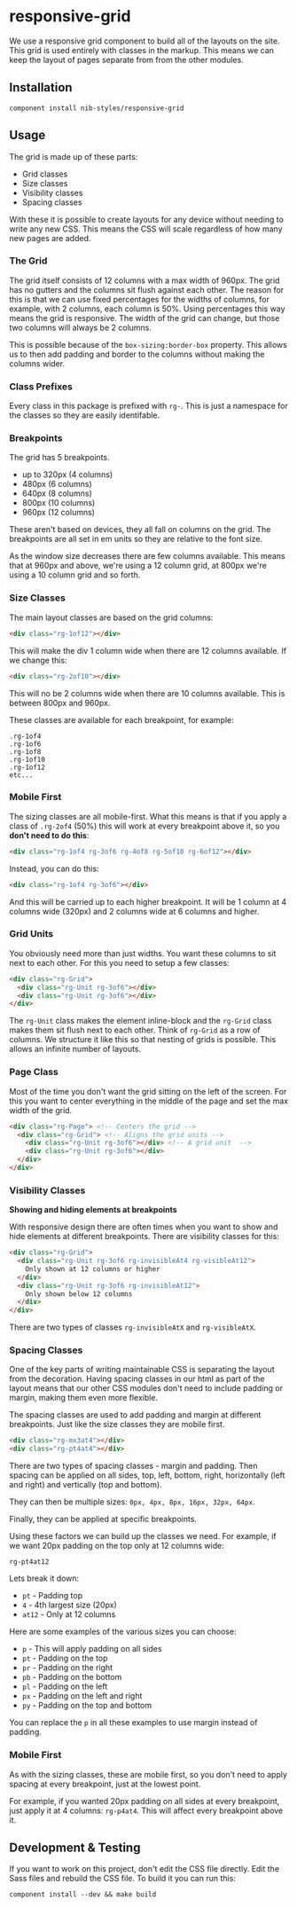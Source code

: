 # responsive-grid


We use a responsive grid component to build all of the layouts on the site. This grid is used entirely with classes in the markup. This means we can keep the layout of pages separate from from the other modules.

## Installation

```
component install nib-styles/responsive-grid
```

## Usage

The grid is made up of these parts:

* Grid classes
* Size classes
* Visibility classes
* Spacing classes

With these it is possible to create layouts for any device without needing to write any new CSS. This means the CSS will scale regardless of how many new pages are added.

### The Grid

The grid itself consists of 12 columns with a max width of 960px. The grid has no gutters and the columns sit flush against each other. The reason for this is that we can use fixed percentages for the widths of columns, for example, with 2 columns, each column is 50%. Using percentages this way means the grid is responsive. The width of the grid can change, but those two columns will always be 2 columns.

This is possible because of the `box-sizing:border-box` property. This allows us to then add padding and border to the columns without making the columns wider. 

### Class Prefixes

Every class in this package is prefixed with `rg-`. This is just a namespace for the classes so they are easily identifable.

### Breakpoints

The grid has 5 breakpoints.

* up to 320px (4 columns)
* 480px (6 columns)
* 640px (8 columns)
* 800px (10 columns)
* 960px (12 columns)

These aren't based on devices, they all fall on columns on the grid. The breakpoints are all set in em units so they are relative to the font size.

As the window size decreases there are few columns available. This means that at 960px and above, we're using a 12 column grid, at 800px we're using a 10 column grid and so forth.

### Size Classes

The main layout classes are based on the grid columns:

```html
<div class="rg-1of12"></div>
```

This will make the div 1 column wide when there are 12 columns available. If we change this:

```html
<div class="rg-2of10"></div>
```

This will no be 2 columns wide when there are 10 columns available. This is between 800px and 960px. 

These classes are available for each breakpoint, for example:

```
.rg-1of4
.rg-1of6
.rg-1of8
.rg-1of10
.rg-1of12
etc...
```

### Mobile First

The sizing classes are all mobile-first. What this means is that if you apply a class of `.rg-2of4` (50%) this will work at every breakpoint above it, so you **don't need to do this**:

```html
<div class="rg-1of4 rg-3of6 rg-4of8 rg-5of10 rg-6of12"></div>
```

Instead, you can do this:

```html
<div class="rg-1of4 rg-3of6"></div>
```

And this will be carried up to each higher breakpoint. It will be 1 column at 4 columns wide (320px) and 2 columns wide at 6 columns and higher.

### Grid Units

You obviously need more than just widths. You want these columns to sit next to each other. For this you need to setup a few classes:

```html
<div class="rg-Grid">
  <div class="rg-Unit rg-3of6"></div>
  <div class="rg-Unit rg-3of6"></div>
</div>
```

The `rg-Unit` class makes the element inline-block and the `rg-Grid` class makes them sit flush next to each other. Think of `rg-Grid` as a row of columns. We structure it like this so that nesting of grids is possible. This allows an infinite number of layouts.

### Page Class

Most of the time you don't want the grid sitting on the left of the screen. For this you want to center everything in the middle of the page and set the max width of the grid. 

```html
<div class="rg-Page"> <!-- Centers the grid -->
  <div class="rg-Grid"> <!-- Aligns the grid units -->
    <div class="rg-Unit rg-3of6"></div> <!-- A grid unit  -->
    <div class="rg-Unit rg-3of6"></div>
  </div>
</div>
```

### Visibility Classes

**Showing and hiding elements at breakpoints**

With responsive design there are often times when you want to show and hide elements at different breakpoints. There are visibility classes for this:

```html
<div class="rg-Grid">
  <div class="rg-Unit rg-3of6 rg-invisibleAt4 rg-visibleAt12">
    Only shown at 12 columns or higher
  </div>
  <div class="rg-Unit rg-3of6 rg-invisibleAt12">
    Only shown below 12 columns
  </div>
</div>
```

There are two types of classes `rg-invisibleAtX` and `rg-visibleAtX`.

### Spacing Classes

One of the key parts of writing maintainable CSS is separating the layout from the decoration. Having spacing classes in our html as part of the layout means that our other CSS modules don't need to include padding or margin, making them even more flexible.

The spacing classes are used to add padding and margin at different breakpoints. Just like the size classes they are mobile first.

```html
<div class="rg-mx3at4"></div>
<div class="rg-pt4at4"></div>
```

There are two types of spacing classes - margin and padding. Then spacing can be applied on all sides, top, left, bottom, right, horizontally (left and right) and vertically (top and bottom). 

They can then be multiple sizes: `0px, 4px, 8px, 16px, 32px, 64px`.

Finally, they can be applied at specific breakpoints.

Using these factors we can build up the classes we need. For example, if we want 20px padding on the top only at 12 columns wide:

```
rg-pt4at12
```

Lets break it down:

* `pt` - Padding top
* `4` - 4th largest size (20px)
* `at12` - Only at 12 columns

Here are some examples of the various sizes you can choose:

* `p` - This will apply padding on all sides
* `pt` - Padding on the top
* `pr` - Padding on the right
* `pb` - Padding on the bottom
* `pl` - Padding on the left
* `px` - Padding on the left and right
* `py` - Padding on the top and bottom

You can replace the `p` in all these examples to use margin instead of padding.

### Mobile First

As with the sizing classes, these are mobile first, so you don't need to apply spacing at every breakpoint, just at the lowest point. 

For example, if you wanted 20px padding on all sides at every breakpoint, just apply it at 4 columns: `rg-p4at4`. This will affect every breakpoint above it.

## Development & Testing

If you want to work on this project, don't edit the CSS file directly. Edit the Sass files and rebuild the CSS file. To build it you can run this:

```
component install --dev && make build
```

